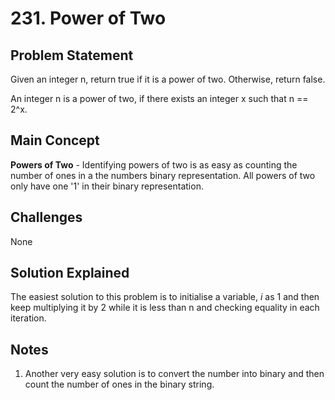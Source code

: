# 231. Power of Two

## Problem Statement

Given an integer n, return true if it is a power of two. Otherwise, return false.

An integer n is a power of two, if there exists an integer x such that n == 2^x.

## Main Concept

**Powers of Two** - Identifying powers of two is as easy as counting the number of ones in a the numbers binary representation. All powers of two only have one '1' in their binary representation.

## Challenges

None

## Solution Explained

The easiest solution to this problem is to initialise a variable, _i_ as 1 and then keep multiplying it by 2 while it is less than n and checking equality in each iteration.

## Notes

1. Another very easy solution is to convert the number into binary and then count the number of ones in the binary string.
